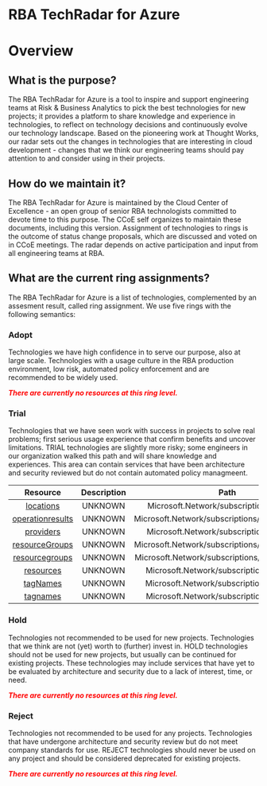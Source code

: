 
RBA TechRadar for Azure
=======================

# Overview

## What is the purpose?


The RBA TechRadar for Azure is a tool to inspire and support engineering teams at Risk & Business Analytics to pick the best technologies for new projects; it provides a platform to share knowledge and experience in technologies, to reflect on technology decisions and continuously evolve our technology landscape.  Based on the pioneering work at Thought Works, our radar sets out the changes in technologies that are interesting in cloud development - changes that we think our engineering teams should pay attention to and consider using in their projects.
## How do we maintain it?


The RBA TechRadar for Azure is maintained by the Cloud Center of Excellence - an open group of senior RBA technologists committed to devote time to this purpose.  The CCoE self organizes to maintain these documents, including this version.  Assignment of technologies to rings is the outcome of status change proposals, which are discussed and voted on in CCoE meetings.  The radar depends on active participation and input from all engineering teams at RBA.
## What are the current ring assignments?


The RBA TechRadar for Azure is a list of technologies, complemented by an assesment result, called ring assignment.  We use five rings with the following semantics:
### Adopt


Technologies we have high confidence in to serve our purpose, also at large scale.  Technologies with a usage culture in the RBA production environment, low risk, automated policy enforcement and are recommended to be widely used.  
  
***<font color="red"> There are currently no resources at this ring level. </font>***
### Trial


Technologies that we have seen work with success in projects to solve real problems;  first serious usage experience that confirm benefits and uncover limitations.  TRIAL technologies are slightly more risky; some engineers in our organization walked this path and will share knowledge and experiences.  This area can contain services that have been architecture and security reviewed but do not contain automated policy managmeent.  

|Resource|Description|Path|Status|
| :---: | :---: | :---: | :---: |
|[locations](https://github.com/openrba/python-azure-techradar/blob/master/Microsoft.Network/subscriptions/locations)|UNKNOWN|Microsoft.Network/subscriptions/locations|TRIAL|
|[operationresults](https://github.com/openrba/python-azure-techradar/blob/master/Microsoft.Network/subscriptions/operationresults)|UNKNOWN|Microsoft.Network/subscriptions/operationresults|TRIAL|
|[providers](https://github.com/openrba/python-azure-techradar/blob/master/Microsoft.Network/subscriptions/providers)|UNKNOWN|Microsoft.Network/subscriptions/providers|TRIAL|
|[resourceGroups](https://github.com/openrba/python-azure-techradar/blob/master/Microsoft.Network/subscriptions/resourceGroups)|UNKNOWN|Microsoft.Network/subscriptions/resourceGroups|TRIAL|
|[resourcegroups](https://github.com/openrba/python-azure-techradar/blob/master/Microsoft.Network/subscriptions/resourcegroups)|UNKNOWN|Microsoft.Network/subscriptions/resourcegroups|TRIAL|
|[resources](https://github.com/openrba/python-azure-techradar/blob/master/Microsoft.Network/subscriptions/resources)|UNKNOWN|Microsoft.Network/subscriptions/resources|TRIAL|
|[tagNames](https://github.com/openrba/python-azure-techradar/blob/master/Microsoft.Network/subscriptions/tagNames)|UNKNOWN|Microsoft.Network/subscriptions/tagNames|TRIAL|
|[tagnames](https://github.com/openrba/python-azure-techradar/blob/master/Microsoft.Network/subscriptions/tagnames)|UNKNOWN|Microsoft.Network/subscriptions/tagnames|TRIAL|

### Hold


Technologies not recommended to be used for new projects. Technologies that we think are not (yet) worth to (further) invest in.  HOLD technologies should not be used for new projects, but usually can be continued for existing projects.  These technologies may include services that have yet to be evaluated by architecture and security due to a lack of interest, time, or need.  
  
***<font color="red"> There are currently no resources at this ring level. </font>***
### Reject


Technologies not recommended to be used for any projects. Technologies that have undergone architecture and security review but do not meet company standards for use.  REJECT technologies should never be used on any project and should be considered deprecated for existing projects.  
  
***<font color="red"> There are currently no resources at this ring level. </font>***